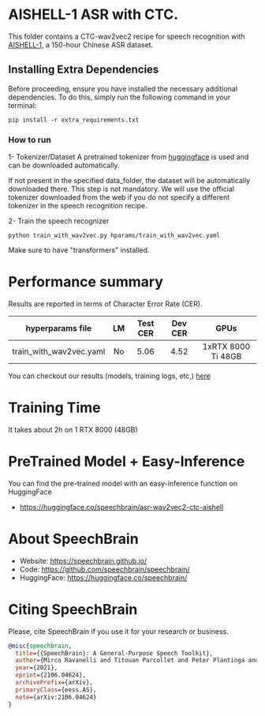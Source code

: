 # AISHELL-1 ASR with CTC.
This folder contains a CTC-wav2vec2 recipe for speech recognition with [AISHELL-1](https://www.openslr.org/33/), a 150-hour Chinese ASR dataset.


## Installing Extra Dependencies

Before proceeding, ensure you have installed the necessary additional dependencies. To do this, simply run the following command in your terminal:

```
pip install -r extra_requirements.txt
```

### How to run
1- Tokenizer/Dataset
A pretrained tokenizer from [huggingface](https://huggingface.co/bert-base-chinese) is used and can be downloaded
automatically.

If not present in the specified data_folder, the dataset will be automatically downloaded there.
This step is not mandatory. We will use the official tokenizer downloaded from the web if you do not
specify a different tokenizer in the speech recognition recipe.

2- Train the speech recognizer
```
python train_with_wav2vec.py hparams/train_with_wav2vec.yaml
```

Make sure to have "transformers" installed.

# Performance summary
Results are reported in terms of Character Error Rate (CER).

| hyperparams file | LM | Test CER | Dev CER | GPUs |
|:--------------------------:|:-----:| :-----:| :-----:| :-----: |
| train_with_wav2vec.yaml | No | 5.06 | 4.52 | 1xRTX 8000 Ti 48GB |

You can checkout our results (models, training logs, etc,) [here](https://www.dropbox.com/sh/e4bth1bylk7c6h8/AADFq3cWzBBKxuDv09qjvUMta?dl=0)

# Training Time
It takes about 2h on 1 RTX 8000 (48GB)

# PreTrained Model + Easy-Inference
You can find the pre-trained model with an easy-inference function on HuggingFace
- https://huggingface.co/speechbrain/asr-wav2vec2-ctc-aishell

# **About SpeechBrain**
- Website: https://speechbrain.github.io/
- Code: https://github.com/speechbrain/speechbrain/
- HuggingFace: https://huggingface.co/speechbrain/


# **Citing SpeechBrain**
Please, cite SpeechBrain if you use it for your research or business.

```bibtex
@misc{speechbrain,
  title={{SpeechBrain}: A General-Purpose Speech Toolkit},
  author={Mirco Ravanelli and Titouan Parcollet and Peter Plantinga and Aku Rouhe and Samuele Cornell and Loren Lugosch and Cem Subakan and Nauman Dawalatabad and Abdelwahab Heba and Jianyuan Zhong and Ju-Chieh Chou and Sung-Lin Yeh and Szu-Wei Fu and Chien-Feng Liao and Elena Rastorgueva and François Grondin and William Aris and Hwidong Na and Yan Gao and Renato De Mori and Yoshua Bengio},
  year={2021},
  eprint={2106.04624},
  archivePrefix={arXiv},
  primaryClass={eess.AS},
  note={arXiv:2106.04624}
}
```
